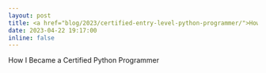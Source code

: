 ```yaml
---
layout: post
title: <a href="blog/2023/certified-entry-level-python-programmer/">How I Became a Certified Python Programmer</a>
date: 2023-04-22 19:17:00
inline: false
---
```

How I Became a Certified Python Programmer